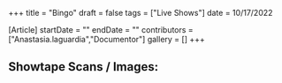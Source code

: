 +++
title = "Bingo"
draft = false
tags = ["Live Shows"]
date = 10/17/2022

[Article]
startDate = ""
endDate = ""
contributors = ["Anastasia.laguardia","Documentor"]
gallery = []
+++
<h2>Showtape Scans / Images:</h2>
